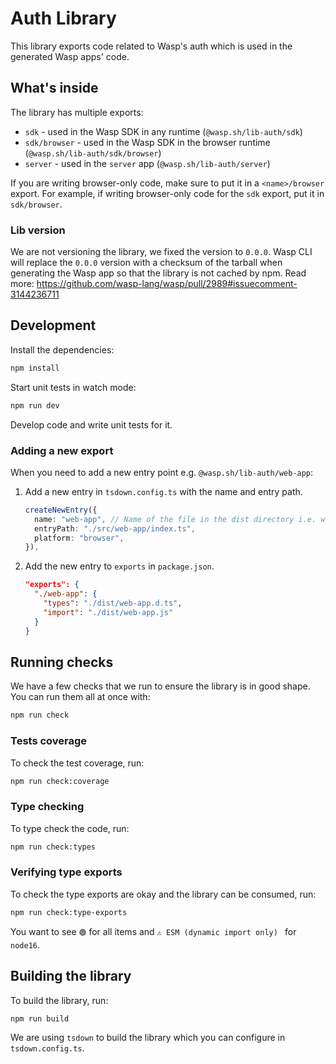 # Auth Library

This library exports code related to Wasp's auth which is used in the generated Wasp apps' code.

## What's inside

The library has multiple exports:

- `sdk` - used in the Wasp SDK in any runtime (`@wasp.sh/lib-auth/sdk`)
- `sdk/browser` - used in the Wasp SDK in the browser runtime (`@wasp.sh/lib-auth/sdk/browser`)
- `server` - used in the `server` app (`@wasp.sh/lib-auth/server`)

If you are writing browser-only code, make sure to put it in a `<name>/browser` export.
For example, if writing browser-only code for the `sdk` export, put it in `sdk/browser`.

### Lib version

We are not versioning the library, we fixed the version to `0.0.0`. Wasp CLI will
replace the `0.0.0` version with a checksum of the tarball when generating the Wasp app so that
the library is not cached by npm. Read more: https://github.com/wasp-lang/wasp/pull/2989#issuecomment-3144236711

## Development

Install the dependencies:

```bash
npm install
```

Start unit tests in watch mode:

```bash
npm run dev
```

Develop code and write unit tests for it.

### Adding a new export

When you need to add a new entry point e.g. `@wasp.sh/lib-auth/web-app`:

1. Add a new entry in `tsdown.config.ts` with the name and entry path.

   ```ts
   createNewEntry({
     name: "web-app", // Name of the file in the dist directory i.e. web-app.js
     entryPath: "./src/web-app/index.ts",
     platform: "browser",
   }),
   ```

2. Add the new entry to `exports` in `package.json`.

   ```json
   "exports": {
     "./web-app": {
       "types": "./dist/web-app.d.ts",
       "import": "./dist/web-app.js"
     }
   }
   ```

## Running checks

We have a few checks that we run to ensure the library is in good shape. You can run them all at once with:

```bash
npm run check
```

### Tests coverage

To check the test coverage, run:

```bash
npm run check:coverage
```

### Type checking

To type check the code, run:

```bash
npm run check:types
```

### Verifying type exports

To check the type exports are okay and the library can be consumed, run:

```bash
npm run check:type-exports
```

You want to see `🟢` for all items and `⚠️ ESM (dynamic import only) ` for `node16`.

## Building the library

To build the library, run:

```bash
npm run build
```

We are using `tsdown` to build the library which you can configure in `tsdown.config.ts`.
